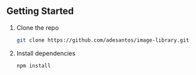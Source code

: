 <!-- GETTING STARTED -->
## Getting Started

1. Clone the repo
   ```sh
   git clone https://github.com/adesantos/image-library.git
   ```
2. Install dependencies
   ```sh
   npm install
   ```